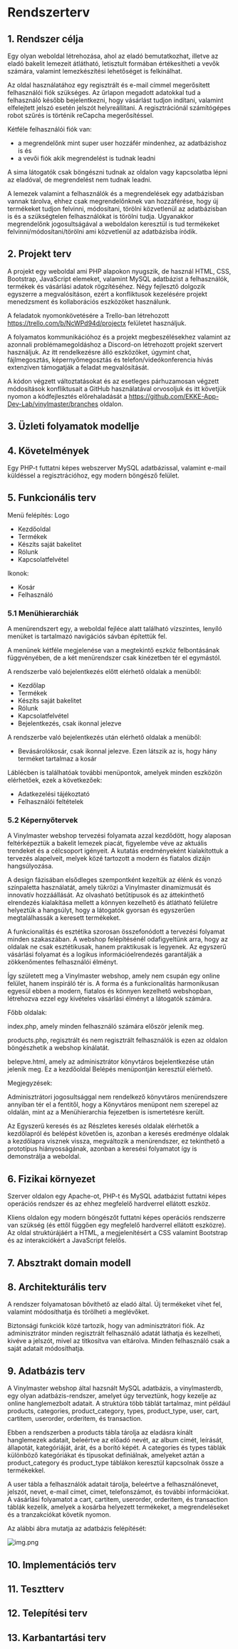 # Rendszerterv

## 1. Rendszer célja

Egy olyan weboldal létrehozása, ahol az eladó bemutatkozhat, illetve az eladó bakelit lemezeit átlátható, letisztult formában értékesítheti a vevők számára, valamint lemezkészítési lehetőséget is felkínálhat.

Az oldal használatához egy regisztrált és e-mail címmel megerősített felhasználói fiók szükséges. Az űrlapon megadott adatokkal tud a felhasználó később bejelentkezni, hogy vásárlást tudjon indítani, valamint elfelejtett jelszó esetén jelszót helyreállítani. A regisztrációnál számítógépes robot szűrés is történik reCapcha megerősítéssel.

Kétféle felhasználói fiók van: 
- a megrendelőnk mint super user hozzáfér mindenhez, az adatbázishoz is és 
- a vevői fiók akik megrendelést is tudnak leadni

A sima látogatók csak böngészni tudnak az oldalon vagy kapcsolatba lépni az eladóval, de megrendelést nem tudnak leadni.

A lemezek valamint a felhasználók és a megrendelések egy adatbázisban vannak tárolva, ehhez csak megrendelőnknek van hozzáférése, hogy új termékeket tudjon felvinni, módosítani, törölni közvetlenül az adatbázisban is és a szükségtelen felhasználókat is törölni tudja. Ugyanakkor megrendelőnk jogosultságával a weboldalon keresztül is tud termékeket felvinni/módosítani/törölni ami közvetlenül az adatbázisba íródik.

## 2. Projekt terv

A projekt egy weboldal ami PHP alapokon nyugszik, de használ HTML, CSS, Bootstrap, JavaScript elemeket, valamint MySQL adatbázist a felhasználók, termékek és vásárlási adatok rögzítéséhez. Négy fejlesztő dolgozik egyszerre a megvalósításon, ezért a konfliktusok kezelésére projekt menedzsment és kollaborációs eszközöket használunk. 

A feladatok nyomonkövetésére a Trello-ban létrehozott https://trello.com/b/NcWPd94d/projectx felületet használjuk.

A folyamatos kommunikációhoz és a projekt megbeszélésekhez valamint az azonnali problémamegoldáshoz a Discord-on létrehozott projekt szervert használjuk. Az itt rendelkezésre álló eszközöket, úgymint chat, fájlmegosztás, képernyőmegosztás és telefon/videókonferencia hívás extenzíven támogatják a feladat megvalósítását.

A kódon végzett változtatásokat és az esetleges párhuzamosan végzett módosítások konfliktusait a GitHub használatával orvosoljuk és itt követjük nyomon a kódfejlesztés előrehaladását a https://github.com/EKKE-App-Dev-Lab/vinylmaster/branches oldalon.

## 3. Üzleti folyamatok modellje




## 4. Követelmények

Egy PHP-t futtatni képes webszerver MySQL adatbázissal, valamint e-mail küldéssel a regisztrációhoz, egy modern böngésző felület.

## 5. Funkcionális terv

Menü felépítés:
Logo
- Kezdőoldal
- Termékek
- Készíts saját bakelitet
- Rólunk
- Kapcsolatfelvétel

Ikonok:
- Kosár
- Felhasználó

### 5.1 Menühierarchiák
A menürendszert egy, a weboldal fejléce alatt található vízszintes, lenyíló menüket is tartalmazó navigációs sávban építettük fel.

A menünek kétféle megjelenése van a megtekintő eszköz felbontásának függvényében, de a két menürendszer csak kinézetben tér el egymástól.

A rendszerbe való bejelentkezés előtt elérhető oldalak a menüből:
- Kezdőlap
- Termékek
- Készíts saját bakelitet
- Rólunk
- Kapcsolatfelvétel
- Bejelentkezés, csak ikonnal jelezve
  
A rendszerbe való bejelentkezés után elérhető oldalak a menüből:
- Bevásárolókosár, csak ikonnal jelezve. Ezen látszik az is, hogy hány terméket tartalmaz a kosár

Láblécben is találhatóak további menüpontok, amelyek minden eszközön elérhetőek, ezek a következőek:
- Adatkezelési tájékoztató
- Felhasználói feltételek


### 5.2 Képernyőtervek

A Vinylmaster webshop tervezési folyamata azzal kezdődött, hogy alaposan feltérképeztük a bakelit lemezek piacát, figyelembe véve az aktuális trendeket és a célcsoport igényeit. A kutatás eredményeként kialakítottuk a tervezés alapelveit, melyek közé tartozott a modern és fiatalos dizájn hangsúlyozása.

A design fázisában elsődleges szempontként kezeltük az élénk és vonzó színpaletta használatát, amely tükrözi a Vinylmaster dinamizmusát és innovatív hozzáállását. Az olvasható betűtípusok és az áttekinthető elrendezés kialakítása mellett a könnyen kezelhető és átlátható felületre helyeztük a hangsúlyt, hogy a látogatók gyorsan és egyszerűen megtalálhassák a keresett termékeket.

A funkcionalitás és esztétika szorosan összefonódott a tervezési folyamat minden szakaszában. A webshop felépítésénél odafigyeltünk arra, hogy az oldalak ne csak esztétikusak, hanem praktikusak is legyenek. Az egyszerű vásárlási folyamat és a logikus információelrendezés garantálják a zökkenőmentes felhasználói élményt.

Így született meg a Vinylmaster webshop, amely nem csupán egy online felület, hanem inspiráló tér is. A forma és a funkcionalitás harmonikusan egyesül ebben a modern, fiatalos és könnyen kezelhető webshopban, létrehozva ezzel egy kivételes vásárlási élményt a látogatók számára.

Főbb oldalak:

index.php, amely minden felhasználó számára először jelenik meg.

products.php, regisztrált és nem regisztrált felhasználók is ezen az oldalon böngészhetik a webshop kínálatát.

belepve.html, amely az adminisztrátor könyvtáros bejelentkezése után jelenik meg. Ez a kezdőoldal Belépés menüpontján keresztül elérhető.

Megjegyzések:

Adminisztrátori jogosultsággal nem rendelkező könyvtáros menürendszere annyiban tér el a fentitől, hogy a Könyvtáros menüpont nem szerepel az oldalán, mint az a Menühierarchia fejezetben is ismertetésre került.

Az Egyszerű keresés és az Részletes keresés oldalak elérhetők a kezdőlapról és belépést követően is, azonban a keresés eredménye oldalak a kezdőlapra visznek vissza, megváltozik a menürendszer, ez tekinthető a prototípus hiányosságának, azonban a keresési folyamatot így is demonstrálja a weboldal.


## 6. Fizikai környezet
Szerver oldalon egy Apache-ot, PHP-t és MySQL adatbázist futtatni képes operációs rendszer és az ehhez megfelelő hardverrel ellátott eszköz.

Kliens oldalon egy modern böngészőt futtatni képes operációs rendszerre van szükség (és ettől függően egy megfelelő hardverrel ellátott eszközre). Az oldal struktúrájáért a HTML, a megjelenítésért a CSS valamint Bootstrap és az interakciókért a JavaScript felelős.

## 7. Absztrakt domain modell



## 8. Architekturális terv

A rendszer folyamatosan bővíthető az eladó által. Új termékeket vihet fel, valamint módosíthatja és törölheti a meglévőket.

Biztonsági funkciók közé tartozik, hogy van adminisztrátori fiók. Az adminisztrátor minden regisztrált felhasználó adatát láthatja és kezelheti, kivéve a jelszót, mivel az titkosítva van eltárolva. Minden felhasználó csak a saját adatait módosíthatja.

## 9. Adatbázis terv

A Vinylmaster webshop által hazsnált MySQL adatbázis, a vinylmasterdb, egy olyan adatbázis-rendszer, amelyet úgy
terveztünk, hogy kezelje az online hanglemezbolt adatait. A struktúra több táblát tartalmaz, mint például products,
categories, product_category, types, product_type, user, cart, cartitem, userorder, orderitem, és transaction.

Ebben a rendszerben a products tábla tárolja az eladásra kínált hanglemezek adatait, beleértve az előadó nevét, az album
címét, leírását, állapotát, kategóriáját, árát, és a borító képét. A categories és types táblák különböző kategóriákat
és típusokat definiálnak, amelyeket aztán a product_category és product_type táblákon keresztül kapcsolnak össze a
termékekkel.

A user tábla a felhasználók adatait tárolja, beleértve a felhasználónevet, jelszót, nevet, e-mail címet, címet,
telefonszámot, és további információkat. A vásárlási folyamatot a cart, cartitem, userorder, orderitem, és transaction
táblák kezelik, amelyek a kosárba helyezett termékeket, a megrendeléseket és a tranzakciókat követik nyomon.

Az alábbi ábra mutatja az adatbázis felépítését:

![img.png](adatbazis.png)


## 10. Implementációs terv



## 11. Tesztterv



## 12. Telepítési terv



## 13. Karbantartási terv
